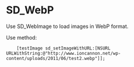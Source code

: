 # SD_WebP
Use SD_WebImage to load images in WebP format.

Use method:

		[testImage sd_setImageWithURL:[NSURL URLWithString:@"http://www.ioncannon.net/wp-content/uploads/2011/06/test2.webp"]];

